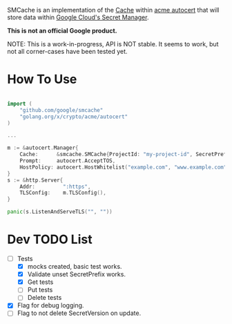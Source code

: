 SMCache is an implementation of the [Cache](https://godoc.org/golang.org/x/crypto/acme/autocert#Cache) within [acme autocert](https://godoc.org/golang.org/x/crypto/acme/autocert) that will store data within [Google Cloud's Secret Manager](https://cloud.google.com/secret-manager/docs).

**This is not an official Google product.**

NOTE: This is a work-in-progress, API is NOT stable. It seems to work, but not all corner-cases have been tested yet.

# How To Use

```go

import (
	"github.com/google/smcache"
	"golang.org/x/crypto/acme/autocert"
)

...

m := &autocert.Manager{
    Cache:      &smcache.SMCache{ProjectId: "my-project-id", SecretPrefix: "test-"},
    Prompt:     autocert.AcceptTOS,
    HostPolicy: autocert.HostWhitelist("example.com", "www.example.com"),
}
s := &http.Server{
    Addr:         ":https",
    TLSConfig:    m.TLSConfig(),
}

panic(s.ListenAndServeTLS("", ""))
```

# Dev TODO List

- [ ] Tests
  - [X] mocks created, basic test works.
  - [X] Validate unset SecretPrefix works.
  - [X] Get tests
  - [ ] Put tests
  - [ ] Delete tests
- [X] Flag for debug logging.
- [ ] Flag to not delete SecretVersion on update.
